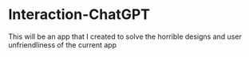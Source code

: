 # Interaction-ChatGPT
This will be an app that I created to solve the horrible designs and user unfriendliness of the current app
